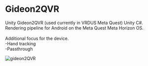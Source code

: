 # Gideon2QVR
Unity Gideon2QVR (used currently in VRDUS Meta Quest) Unity C#. Rendering pipeline for Android on the Meta Quest Meta Horizon OS.
<br><br>
Additional focus for the device.<br>
-Hand tracking<br>
-Passthrough

![gideon2QVR](https://github.com/AlienCyberCoat/Gideon2-QVR/assets/77039180/24f975b2-2bad-4e52-b717-68bf4cec2d44)
